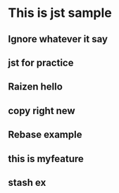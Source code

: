 # This is jst sample

## Ignore whatever it say

## jst for practice

## Raizen hello

## copy right new

## Rebase example

## this is myfeature

## stash ex
